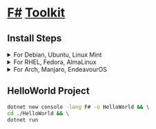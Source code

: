 # [F#](https://fsharp.org/use/linux/) [Toolkit](https://dotnet.microsoft.com/en-us/learn/fsharp)


## Install Steps
<details>

<summary>For Debian, Ubuntu, Linux Mint</summary>

```bash
wget https://packages.microsoft.com/config/debian/12/packages-microsoft-prod.deb -O packages-microsoft-prod.deb && \
sudo dpkg -i packages-microsoft-prod.deb
```

```bash
rm packages-microsoft-prod.deb && \
sudo apt-get update && \
sudo apt-get install -y dotnet-sdk-9.0 
```

```bash
sudo dotnet workload update && \
dotnet --version
```

</details>


<details>
 
 <summary>For RHEL, Fedora, AlmaLinux</summary>
  
 ```bash
 sudo dnf update
 ```
 </details>

 <details>
 <summary>For Arch, Manjaro, EndeavourOS</summary>
  
 ```bash
sudo pacman -Syu
 ```
 </details>


## HelloWorld Project
```bash
dotnet new console -lang F# -o HelloWorld && \
cd ./HelloWorld && \
dotnet run
```
